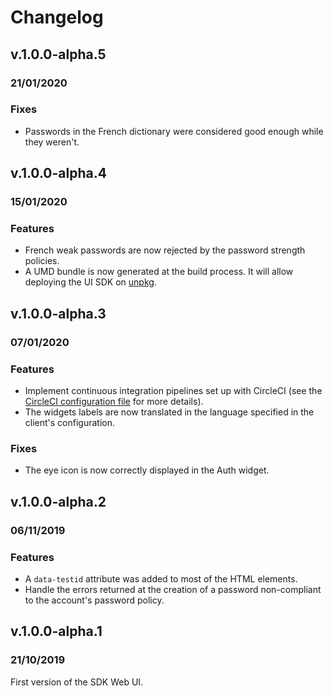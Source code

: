 # Changelog

## v.1.0.0-alpha.5

### 21/01/2020

### Fixes
- Passwords in the French dictionary were considered good enough while they weren't.

## v.1.0.0-alpha.4

### 15/01/2020

### Features
- French weak passwords are now rejected by the password strength policies.
- A UMD bundle is now generated at the build process. It will allow deploying the UI SDK on [unpkg](https://unpkg.com).

## v.1.0.0-alpha.3

### 07/01/2020

### Features
- Implement continuous integration pipelines set up with CircleCI (see the [CircleCI configuration file](.circleci/config.yml) for more details).
- The widgets labels are now translated in the language specified in the client's configuration.

### Fixes
- The eye icon is now correctly displayed in the Auth widget.

## v.1.0.0-alpha.2

### 06/11/2019

### Features
- A `data-testid` attribute was added to most of the HTML elements.
- Handle the errors returned at the creation of a password non-compliant to the account's password policy.

## v.1.0.0-alpha.1

### 21/10/2019

First version of the SDK Web UI.
